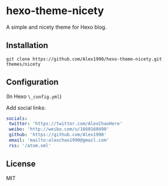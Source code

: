 # hexo-theme-nicety
A simple and nicety theme for Hexo blog.

## Installation

```shell
git clone https://github.com/Alex1990/hexo-theme-nicety.git themes/nicety
```

## Configuration

(In Hexo `\_config.yml`)

Add social links:

```yml
socials:
 twitter: 'https://twitter.com/AlexChaoHere'
 weibo: 'http://weibo.com/u/1660160490'
 github: 'https://github.com/Alex1990'
 email: 'mailto:alexchao1990@gmail.com'
 rss: '/atom.xml'
```

## License

MIT
